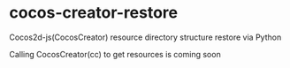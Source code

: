 # cocos-creator-restore
Cocos2d-js(CocosCreator) resource directory structure restore via Python

Calling CocosCreator(cc) to get resources is coming soon
